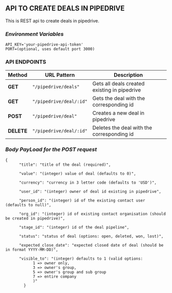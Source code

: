## API TO CREATE DEALS IN PIPEDRIVE

This is REST api to create deals in pipedrive.

### *Environment Variables*
```
API_KEY='your-pipedrive-api-token'
PORT=(optional, uses default port 3000)
```

### API ENDPOINTS

| Method     | URL Pattern             | Description                                  |
|------------|-------------------------|----------------------------------------------|
| **GET**    | `"/pipedrive/deals"`    | Gets all deals created existing in pipedrive |
| **GET**    | `"/pipedrive/deal/:id"` | Gets the deal with the corresponding id      |
| **POST**   | `"/pipedrive/deal"`     | Creates a new deal in pipedrive              |
| **DELETE** | `"/pipedrive/deal/:id"` | Deletes the deal with the corresponding id   |


### *Body PayLoad for the POST request*

```
{
      "title": "title of the deal (required)",
      
      "value": "(integer) value of deal (defaults to 0)",
      
      "currency": "currency in 3 letter code (defaults to 'USD')",
      
      "user_id": "(integer) owner of deal id existing in pipedrive",
      
      "person_id": "(integer) id of the existing contact user (defaults to null)",
      
      "org_id": "(integer) id of existing contact organisation (should be created in pipedrive)",
      
      "stage_id": "(integer) id of the deal pipeline",
      
      "status": "status of deal (options: open, deleted, won, lost)",
            
      "expected_close_date": "expected closed date of deal (should be in format YYYY-MM-DD)",
      
      "visible_to": "(integer) defaults to 1 (valid options:
            1 => owner only,
            3 => owner's group,
            5 => owner's group and sub group
            7 => entire company
            )"
        }
```
